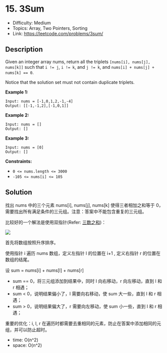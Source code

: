 # 15. 3Sum

- Difficulty: Medium
- Topics: Array, Two Pointers, Sorting
- Link: https://leetcode.com/problems/3sum/

## Description

Given an integer array nums, return all the triplets `[nums[i], nums[j], nums[k]]` such that `i != j`, `i != k`, and `j != k`, and `nums[i] + nums[j] + nums[k] == 0`.

Notice that the solution set must not contain duplicate triplets.

**Example 1:**

```
Input: nums = [-1,0,1,2,-1,-4]
Output: [[-1,-1,2],[-1,0,1]]
```

**Example 2:**

```
Input: nums = []
Output: []
```

**Example 3:**

```
Input: nums = [0]
Output: []
```

**Constraints:**

- `0 <= nums.length <= 3000`
- `-105 <= nums[i] <= 105`

## Solution

找出 nums 中的三个元素 nums[i], nums[j], nums[k] 使得三者相加之和等于 0，需要找出所有满足条件的三元组。注意：答案中不能包含重复的三元组。

比较好的一个解法是使用双指针(Refer: [三数之和](https://github.com/youngyangyang04/leetcode-master/blob/master/problems/0015.%E4%B8%89%E6%95%B0%E4%B9%8B%E5%92%8C.md))：

![](https://camo.githubusercontent.com/3ee1e9d4e153718a7c15146e6b619968f18ba06a39ba732d6d1fa875238483f5/68747470733a2f2f636f64652d7468696e6b696e672e63646e2e626365626f732e636f6d2f676966732f31352e2545342542382538392545362539352542302545342542392538422545352539322538432e676966)

首先将数组按照升序排序。

使用指针 i 遍历 nums 数组，定义左指针 l 的位置在 i+1 , 定义右指针 r 的位置在数组的结尾。

设 sum = nums[i] + nums[l] + nums[r]

- sum == 0，将三元组添加到结果中，同时 l 向右移动，r 向左移动，直到 l 和 r 相遇；
- sum < 0，说明结果偏小了，l 需要向右移动，使 sum 大一些，直到 l 和 r 相遇；
- sum > 0，说明结果偏大了，r 需要向左移动，使 sum 小一些，直到 l 和 r 相遇；

重要的优化：i, l, r 在遍历时都需要去重相同的元素，防止在答案中添加相同的元组，并可以防止超时。

- time: O(n^2)
- space: O(n^2)
